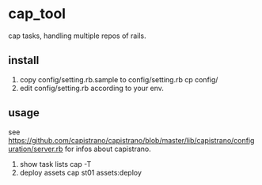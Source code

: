 # cap_tool

cap tasks, handling multiple repos of rails.

## install

1. copy config/setting.rb.sample to config/setting.rb
    cp config/
1. edit config/setting.rb according to your env.

## usage

see https://github.com/capistrano/capistrano/blob/master/lib/capistrano/configuration/server.rb for infos about capistrano.

1. show task lists
    cap -T
1. deploy assets
    cap st01 assets:deploy

